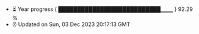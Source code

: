 - ⏳ Year progress { ███████████████████████████▁▁▁ } 92.29 %
- ⏰ Updated on Sun, 03 Dec 2023 20:17:13 GMT

